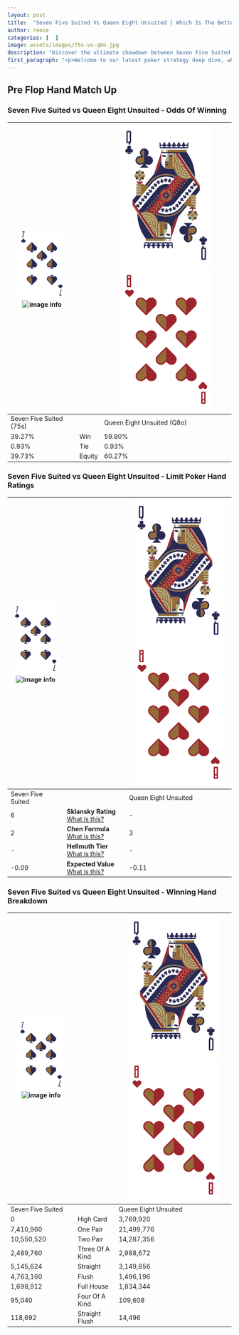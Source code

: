 ```yaml
---
layout: post
title:  "Seven Five Suited Vs Queen Eight Unsuited | Which Is The Better Hand In Poker? A Complete Guide"
author: reece
categories: [  ]
image: assets/images/75s-vs-q8o.jpg
description: "Discover the ultimate showdown between Seven Five Suited and Queen Eight Unsuited in poker! Uncover the odds, strategies, and scenarios where one hand triumphs over the other. Get ready to up your poker game with this thrilling analysis."
first_paragraph: "<p>Welcome to our latest poker strategy deep dive, where we're pitting two distinct hands against each other in a high-stakes showdown: Seven Five Suited vs Queen Eight Unsuited.</p><p>In the dynamic world of poker, every decision counts, and knowing which hand holds the upper hand is key to your success at the table.</p><p>In this article, we'll dissect these two hands, explore the scenarios where one dominates the other, and equip you with the knowledge to make strategic choices that can tip the odds in your favor.</p><p>Get ready to unravel the intriguing dynamics of these poker hands and elevate your game to new heights.</p>"
---
```




[comment]: # (sp0)

## Pre Flop Hand Match Up

<div class="table hand-ratings" markdown="1"> 



### Seven Five Suited vs Queen Eight Unsuited - Odds Of Winning


    
| ![image info](assets/images/hand1/7.png) ![image info](assets/images/hand1/5s.png) |  | ![image info](assets/images/hand2/Q.png) ![image info](assets/images/hand2/8o.png) |
| -------- | -------- | -------- |
| Seven Five Suited (75s) |  | Queen Eight Unsuited (Q8o) |
| 39.27% | Win | 59.80% |
| 0.93% | Tie | 0.93% |
| 39.73% | Equity | 60.27% |




[comment]: # (sp1)



### Seven Five Suited vs Queen Eight Unsuited - Limit Poker Hand Ratings


    
| ![image info](assets/images/hand1/7.png) ![image info](assets/images/hand1/5s.png) |  | ![image info](assets/images/hand2/Q.png) ![image info](assets/images/hand2/8o.png) |
| -------- | -------- | -------- |
| Seven Five Suited |  | Queen Eight Unsuited |
| 6 | **Sklansky Rating** [What is this?](/sklansky-rating-explained) | - |
| 2 | **Chen Formula** [What is this?](/chen-formula-explained) | 3 |
| - | **Hellmuth Tier** [What is this?](/Hellmuth-tier-explained) | - |
| -0.09 | **Expected Value** [What is this?](/expected-value-explained) | -0.11 |




[comment]: # (sp2)



### Seven Five Suited vs Queen Eight Unsuited - Winning Hand Breakdown


    
| ![image info](assets/images/hand1/7.png) ![image info](assets/images/hand1/5s.png) |  | ![image info](assets/images/hand2/Q.png) ![image info](assets/images/hand2/8o.png) |
| -------- | -------- | -------- |
| Seven Five Suited |  | Queen Eight Unsuited |
| 0 | High Card | 3,769,920 |
| 7,410,960 | One Pair | 21,499,776 |
| 10,550,520 | Two Pair | 14,287,356 |
| 2,489,760 | Three Of A Kind | 2,988,672 |
| 5,145,624 | Straight | 3,149,856 |
| 4,763,160 | Flush | 1,496,196 |
| 1,698,912 | Full House | 1,834,344 |
| 95,040 | Four Of A Kind | 109,608 |
| 118,692 | Straight Flush | 14,496 |




[comment]: # (sp3)



</div>

[comment]: # (sp4)



[comment]: # (sp5)

